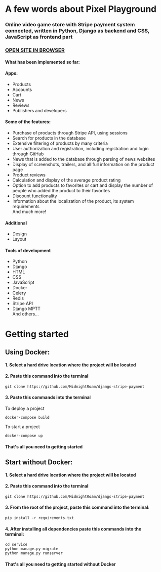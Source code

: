 # A few words about Pixel Playground
### Online video game store with Stripe payment system connected, written in Python, Django as backend and CSS, JavaScript as frontend part
### <a href="http://uladzislau.pythonanywhere.com/">OPEN SITE IN BROWSER</a>
#### What has been implemented so far:
#### Apps:
<ul>
    <li>Products</li>
    <li>Accounts</li>
    <li>Cart</li>
    <li>News</li>
    <li>Reviews</li>
    <li>Publishers and developers</li>
</ul>

#### Some of the features:
<ul>
    <li>Purchase of products through Stripe API, using sessions</li>
    <li>Search for products in the database</li>
    <li>Extensive filtering of products by many criteria</li>
    <li>User authorization and registration, including registration and login through GitHub</li>
    <li>News that is added to the database through parsing of news websites</li>
    <li>Display of screenshots, trailers, and all full information on the product page</li>
    <li>Product reviews</li>
    <li>Calculation and display of the average product rating</li>
    <li>Option to add products to favorites or cart and display the number of people who added the product to their favorites</li>
    <li>Discount functionality</li>
    <li>Information about the localization of the product, its system requirements</li>
    And much more!
</ul>

#### Additional
<ul>
    <li>Design</li>
    <li>Layout</li>
</ul>

#### Tools of development
<ul>
    <li>Python</li>
    <li>Django</li>
    <li>HTML</li>
    <li>CSS</li>
    <li>JavaScript</li>
    <li>Docker</li>
    <li>Celery</li>
    <li>Redis</li>
    <li>Stripe API</li>
    <li>Django MPTT</li>
    And others...
</ul>

# Getting started
## Using Docker:
#### 1. Select a hard drive location where the project will be located

#### 2. Paste this command into the terminal

    git clone https://github.com/MidnightRoam/django-stripe-payment

#### 3. Paste this commands into the terminal
To deploy a project

    docker-compose build
To start a project

    docker-compose up

#### That's all you need to getting started


## Start without Docker:
#### 1. Select a hard drive location where the project will be located

#### 2. Paste this command into the terminal

    git clone https://github.com/MidnightRoam/django-stripe-payment

#### 3. From the root of the project, paste this command into the terminal:

    pip install -r requirements.txt

#### 4. After installing all dependencies paste this commands into the terminal:
    
    cd service 
    python manage.py migrate
    python manage.py runserver

#### That's all you need to getting started without Docker
